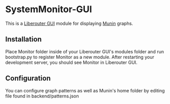 # SystemMonitor-GUI
This is a [Liberouter GUI](https://github.com/cesnet/liberouter-gui/) module for displaying [Munin](https://github.com/munin-monitoring/munin) graphs.

## Installation
Place Monitor folder inside of your Liberouter GUI's modules folder and run bootstrap.py to register Monitor as a new module. After restarting your development server, you should see Monitor in Liberouter GUI.

## Configuration
You can configure graph patterns as well as Munin's home folder by editing file found in backend/patterns.json
